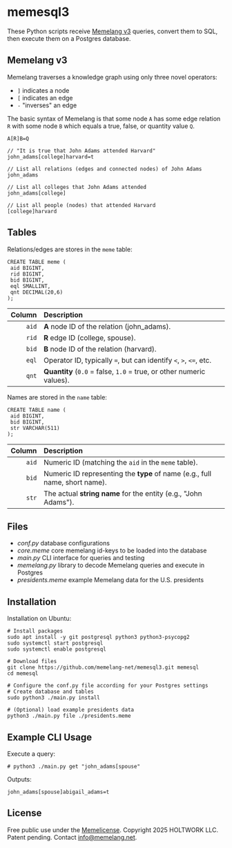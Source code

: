 # memesql3

These Python scripts receive [Memelang v3](https://memelang.net/03/) queries, convert them to SQL, then execute them on a Postgres database. 

## Memelang v3

Memelang traverses a knowledge graph using only three novel operators: 
* `]` indicates a node
* `[` indicates an edge
* `-` "inverses" an edge

The basic syntax of Memelang is that some node `A` has some edge relation `R` with some node `B` which equals a true, false, or quantity value `Q`.

	A[R]B=Q

	// "It is true that John Adams attended Harvard"
	john_adams[college]harvard=t

	// List all relations (edges and connected nodes) of John Adams
	john_adams

	// List all colleges that John Adams attended
	john_adams[college]

	// List all people (nodes) that attended Harvard
	[college]harvard


## Tables

Relations/edges are stores in the `meme` table:

	CREATE TABLE meme (
	 aid BIGINT, 
	 rid BIGINT, 
	 bid BIGINT, 
	 eql SMALLINT, 
	 qnt DECIMAL(20,6)
	);


| Column | Description                                                                           |
|-------:|:--------------------------------------------------------------------------------------|
| `aid`  | **A** node ID of the relation (john_adams).                                                       |
| `rid`  | **R** edge ID (college, spouse).                                    |
| `bid`  | **B** node ID of the relation (harvard).                                                        |
| `eql`  | Operator ID, typically `=`, but can identify `<`, `>`, `<=`, etc. |
| `qnt`  | **Quantity** (`0.0` = false, `1.0` = true, or other numeric values). |


Names are stored in the `name` table:

	CREATE TABLE name (
	 aid BIGINT, 
	 bid BIGINT, 
	 str VARCHAR(511)
	);

| Column | Description                                                                |
|-------:|:---------------------------------------------------------------------------|
| `aid`  | Numeric ID (matching the `aid` in the `meme` table).                       |
| `bid`  | Numeric ID representing the **type** of name (e.g., full name, short name).|
| `str`  | The actual **string name** for the entity (e.g., "John Adams").            |


## Files

* *conf.py* database configurations
* *core.meme* core memelang id-keys to be loaded into the database
* *main.py* CLI interface for queries and testing
* *memelang.py* library to decode Memelang queries and execute in Postgres
* *presidents.meme* example Memelang data for the U.S. presidents


## Installation

Installation on Ubuntu:

	# Install packages
	sudo apt install -y git postgresql python3 python3-psycopg2
	sudo systemctl start postgresql
	sudo systemctl enable postgresql
	
	# Download files
	git clone https://github.com/memelang-net/memesql3.git memesql
	cd memesql

	# Configure the conf.py file according for your Postgres settings
	# Create database and tables
	sudo python3 ./main.py install

	# (Optional) load example presidents data
	python3 ./main.py file ./presidents.meme


## Example CLI Usage

Execute a query:

	# python3 ./main.py get "john_adams[spouse"

Outputs:

	john_adams[spouse]abigail_adams=t


## License

Free public use under the [Memelicense](https://memelicense.net/). Copyright 2025 HOLTWORK LLC. Patent pending. Contact info@memelang.net.